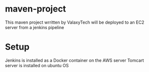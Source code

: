 # maven-project

This maven project wrritten by ValaxyTech will be deployed to an EC2 server from a jenkins pipeline


# Setup
Jenkins is installed as a Docker container on the AWS server
Tomcart server is installed on ubuntu OS
